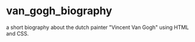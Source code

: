 # van_gogh_biography
a short biography about the dutch painter "Vincent Van Gogh" using HTML and CSS.
